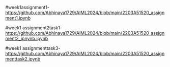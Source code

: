 #week1assignment1-https://github.com/Abhinaya1729/AIML2024/blob/main/2203A51520_assignment1.ipynb

#week1 assignment2task1-https://github.com/Abhinaya1729/AIML2024/blob/main/2203A51520_assignment2_ipnynb.ipynb

#week1 assignmenttask3-https://github.com/Abhinaya1729/AIML2024/blob/main/2203A51520_assignmenttask2.ipynb
